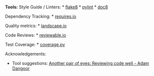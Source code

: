 **Tools:**
Style Guide / Linters:
    * [flake8](https://pypi.python.org/pypi/flake8)
    * [pylint](https://www.pylint.org/)
    * [doc8](https://pypi.python.org/pypi/doc8)

Dependency Tracking:
    * [requires.io](https://requires.io/)

Quality metrics:
    * [landscape.io](https://landscape.io/)

Code Reviews:
    * [reviewable.io](https://reviewable.io/)

Test Coverage:
    * [coverage.py](https://www.pylint.org://coverage.readthedocs.io/en/coverage-4.3.1/)

Acknowledgements:
   *  Tool suggestions: [Another pair of eyes: Reviewing code well - Adam Dangoor](https://stuffadammakes.com/2016/07/21/another-pair-of-eyes-reviewing-code-well/)


